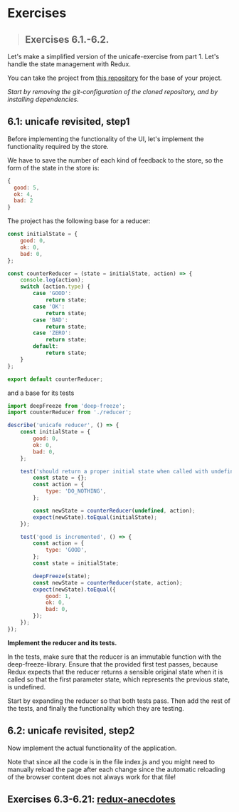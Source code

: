 # Exercises

> ## Exercises 6.1.-6.2.

Let's make a simplified version of the unicafe-exercise from part 1. Let's handle the state management with Redux.

You can take the project from [this repository](https://github.com/fullstack-hy2020/unicafe-redux) for the base of your project.

_Start by removing the git-configuration of the cloned repository, and by installing dependencies._

## 6.1: unicafe revisited, step1

Before implementing the functionality of the UI, let's implement the functionality required by the store.

We have to save the number of each kind of feedback to the store, so the form of the state in the store is:

```js
{
  good: 5,
  ok: 4,
  bad: 2
}
```

The project has the following base for a reducer:

```js
const initialState = {
    good: 0,
    ok: 0,
    bad: 0,
};

const counterReducer = (state = initialState, action) => {
    console.log(action);
    switch (action.type) {
        case 'GOOD':
            return state;
        case 'OK':
            return state;
        case 'BAD':
            return state;
        case 'ZERO':
            return state;
        default:
            return state;
    }
};

export default counterReducer;
```

and a base for its tests

```js
import deepFreeze from 'deep-freeze';
import counterReducer from './reducer';

describe('unicafe reducer', () => {
    const initialState = {
        good: 0,
        ok: 0,
        bad: 0,
    };

    test('should return a proper initial state when called with undefined state', () => {
        const state = {};
        const action = {
            type: 'DO_NOTHING',
        };

        const newState = counterReducer(undefined, action);
        expect(newState).toEqual(initialState);
    });

    test('good is incremented', () => {
        const action = {
            type: 'GOOD',
        };
        const state = initialState;

        deepFreeze(state);
        const newState = counterReducer(state, action);
        expect(newState).toEqual({
            good: 1,
            ok: 0,
            bad: 0,
        });
    });
});
```

**Implement the reducer and its tests.**

In the tests, make sure that the reducer is an immutable function with the deep-freeze-library. Ensure that the provided first test passes, because Redux expects that the reducer returns a sensible original state when it is called so that the first parameter state, which represents the previous state, is undefined.

Start by expanding the reducer so that both tests pass. Then add the rest of the tests, and finally the functionality which they are testing.

## 6.2: unicafe revisited, step2

Now implement the actual functionality of the application.

Note that since all the code is in the file index.js and you might need to manually reload the page after each change since the automatic reloading of the browser content does not always work for that file!

## Exercises 6.3-6.21: [redux-anecdotes](https://github.com/jokerinya/fsopen-part6/tree/main/redux-anecdotes)
